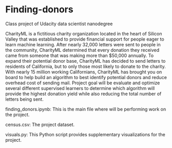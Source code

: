 # Finding-donors
Class project of Udacity data scientist nanodegree

CharityML is a fictitious charity organization located in the heart of Silicon Valley that was established to provide financial support for people eager to learn machine learning. After nearly 32,000 letters were sent to people in the community, CharityML determined that every donation they received came from someone that was making more than $50,000 annually. To expand their potential donor base, CharityML has decided to send letters to residents of California, but to only those most likely to donate to the charity. With nearly 15 million working Californians, CharityML has brought you on board to help build an algorithm to best identify potential donors and reduce overhead cost of sending mail. Project goal will be evaluate and optimize several different supervised learners to determine which algorithm will provide the highest donation yield while also reducing the total number of letters being sent.

finding_donors.ipynb: This is the main file where will be performing work on the project.

census.csv: The project dataset. 

visuals.py: This Python script provides supplementary visualizations for the project. 
